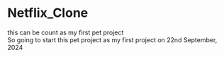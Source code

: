 # Netflix_Clone
this can be count as my first pet project
<br>
So going to start this pet project as my first project on 22nd September, 2024
